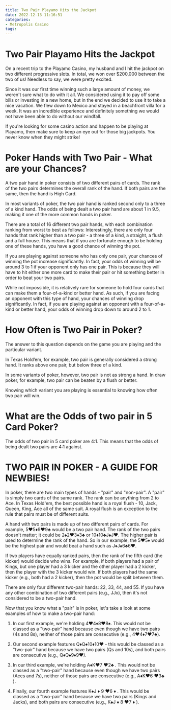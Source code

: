 ```yaml
---
title: Two Pair Playamo Hits the Jackpot 
date: 2022-12-13 11:16:51
categories:
- Metropolis Casino
tags:
---
```



#  Two Pair Playamo Hits the Jackpot 

On a recent trip to the Playamo Casino, my husband and I hit the jackpot on two different progressive slots. In total, we won over $200,000 between the two of us! Needless to say, we were pretty excited.

Since it was our first time winning such a large amount of money, we weren't sure what to do with it all. We considered using it to pay off some bills or investing in a new home, but in the end we decided to use it to take a nice vacation. We flew down to Mexico and stayed in a beachfront villa for a week. It was an incredible experience and definitely something we would not have been able to do without our windfall.

If you're looking for some casino action and happen to be playing at Playamo, then make sure to keep an eye out for those big jackpots. You never know when they might strike!

#  Poker Hands with Two Pair - What are your Chances? 

A two pair hand in poker consists of two different pairs of cards. The rank of the two pairs determines the overall rank of the hand. If both pairs are the same, then the hand is High Card.

In most variants of poker, the two pair hand is ranked second only to a three of a kind hand. The odds of being dealt a two pair hand are about 1 in 9.5, making it one of the more common hands in poker.

There are a total of 16 different two pair hands, with each combination ranking from worst to best as follows:
Interestingly, there are only four hands that rank higher than a two pair - a three of a kind, a straight, a flush and a full house. This means that if you are fortunate enough to be holding one of these hands, you have a good chance of winning the pot.

If you are playing against someone who has only one pair, your chances of winning the pot increase significantly. In fact, your odds of winning will be around 3 to 1 if your opponent only has one pair. This is because they will have to hit either one more card to make their pair or hit something better in order to beat your two pairs.

While not impossible, it is relatively rare for someone to hold four cards that can make them a four-of-a-kind or better hand. As such, if you are facing an opponent with this type of hand, your chances of winning drop significantly. In fact, if you are playing against an opponent with a four-of-a-kind or better hand, your odds of winning drop down to around 2 to 1.

#  How Often is Two Pair in Poker? 

The answer to this question depends on the game you are playing and the particular variant. 

In Texas Hold’em, for example, two pair is generally considered a strong hand. It ranks above one pair, but below three of a kind. 

In some variants of poker, however, two pair is not as strong a hand. In draw poker, for example, two pair can be beaten by a flush or better. 

Knowing which variant you are playing is essential to knowing how often two pair will win.

#  What are the Odds of two pair in 5 Card Poker?  

The odds of two pair in 5 card poker are 4:1. This means that the odds of being dealt two pairs are 4:1 against.

#  TWO PAIR IN POKER - A GUIDE FOR NEWBIES!

In poker, there are two main types of hands - "pair" and "non-pair". A "pair" is simply two cards of the same rank. The rank can be anything from 2 to Ace. In Texas Hold'em, the best possible hand is a royal flush - 10, Jack, Queen, King, Ace all of the same suit. A royal flush is an exception to the rule that pairs must be of different suits.

A hand with two pairs is made up of two different pairs of cards. For example, 5♥5♦9♥9♣ would be a two pair hand. The rank of the two pairs doesn't matter; it could be 2♠2♥3♦3♣ or 10♦10♣J♠J♥. The higher pair is used to determine the rank of the hand. So in our example, the 5♥5♦ would be the highest pair and would beat a hand such as J♦J♠6♣6♥.

If two players have equally ranked pairs, then the rank of the fifth card (the kicker) would decide who wins. For example, if both players had a pair of Kings, but one player had a 3 kicker and the other player had a 2 kicker, then the player with the 3 kicker would win. If both players had the same kicker (e.g., both had a 2 kicker), then the pot would be split between them.

There are only four different two-pair hands: 22, 33, 44, and 55. If you have any other combination of two different pairs (e.g., JJx), then it's not considered to be a two-pair hand.

Now that you know what a "pair" is in poker, let's take a look at some examples of how to make a two-pair hand:

1) In our first example, we're holding 4♥4♦8♥8♠. This would not be classed as a "two-pair" hand because even though we have two pairs (4s and 8s), neither of those pairs are consecutive (e.g., 4♥4♦7♥7♣).

2) Our second example features Q♦Q♠10♦10♥ - this would be classed as a "two-pair" hand because we have two pairs (Qs and 10s), and both pairs are consecutive (e.g., Q♦Q♠9♦9♥).

3) In our third example, we're holding A♦K♥7 ♥2♣ . This would not be classed as a "two-pair" hand because even though we have two pairs (Aces and 7s), neither of those pairs are consecutive (e.g., A♦K♥6 ♥3♣ ).

4) Finally, our fourth example features K♠J ♦ 9 ♥6 ♦ . This would be classed as a "two-pair" hand because we have two pairs (Kings and Jacks), and both pairs are consecutive (e.g., K♠J ♦ 8 ♥7 ♦ ).